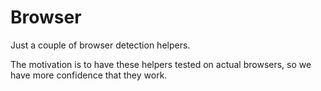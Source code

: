 # Browser

Just a couple of browser detection helpers.

The motivation is to have these helpers tested on actual browsers, so we have
more confidence that they work.
